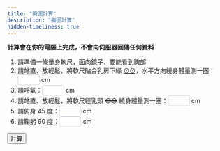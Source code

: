 ```yaml
---
title: "胸圍計算"
description: "胸圍計算"
hidden-timeliness: true
---
```


<style>
  input {
    color: #495057;
    border: 1px solid #ced4da;
    border-radius: 0.25rem;
    /*transition: border-color 0.15s ease-in-out, box-shadow 0.15s ease-in-out;*/
    padding: 1px;
    height: 1.8em;
    width: 50px;
  }
  input:focus {
    color: #495057;
    outline: 0;
    border-image: url(/images/shadow-i.png) 30 30 stretch;
    border-image-width: 3px;
    border-image-outset: 0px;
  }
</style>
**計算會在你的電腦上完成，不會向伺服器回傳任何資料**

1. 請準備一條量身軟尺，面向鏡子，要能看到胸部
1. 請站直、放輕鬆，將軟尺貼合乳房下緣 <span style="text-decoration:underline; text-decoration-thickness: 2px;">⊙⊙</span>，水平方向繞身體量測一圈： <input type="text" id="val1"/> cm
1. 請呼氣：<input type="text" id="val2"/> cm
1. 請站直、放輕鬆，將軟尺經乳頭 <span style="text-decoration:line-through; text-decoration-thickness: 2px;">⊙⊙</span> 繞身體量測一圈：<input type="text" id="val3"/> cm
1. 請俯身 45 度：<input type="text" id="val4"/> cm
1. 請鞠躬 90 度：<input type="text" id="val5"/> cm

<button onclick="cup()" type="submit">計算</button>

<p id="result"></p>

<script type="text/javascript">
  function cup() {
    var val1 = Number(window.document.getElementById("val1").value) || NaN;
    var val2 = Number(window.document.getElementById("val2").value) || NaN;
    var val3 = Number(window.document.getElementById("val3").value) || NaN;
    var val4 = Number(window.document.getElementById("val4").value) || NaN;
    var val5 = Number(window.document.getElementById("val5").value) || NaN;
    var xia = (val1 + val2 )/2;
    var cup = (val3 + val4 + val5)/3 - xia;

    if (isNaN(cup)) {
      window.document.getElementById("result").innerHTML = "輸入有誤，再檢查一下吧";
      return;
    } else if (cup<5){
      window.document.getElementById("result").innerHTML = "小妹妹妳還不需要穿內衣唷";
      return;
    } else if (cup<=7.5){
      cup = "AA，購買少女內衣";
    } else if (cup<=10){
      cup = "A";
    } else if (cup<=12.5){
      cup = "B";
    } else if (cup<=15){
      cup = "C";
    } else if (cup<=17.5){
      cup = "D";
    } else if (cup<=20){
      cup = "E";
    }else{
      window.document.getElementById("result").innerHTML = "妳胸大妳說了算（罩杯超出 MtF.wiki 預設）";
      return;
    }
    if (isNaN(xia)) {
      window.document.getElementById("result").innerHTML = "輸入有誤，再檢查一下吧";
      return;
    } else{
      xia = Math.ceil(xia/5)*5;
    }
      window.document.getElementById("result").innerHTML = xia + cup;
    return;
  }
</script>
